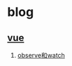 # blog


## [vue](https://github.com/dmodaii/blog/labels/Vue)

1. [observe和watch](https://github.com/dmodaii/blog/issues/1)